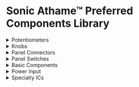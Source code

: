 # Sonic Athame™ Preferred Components Library
<details>
  <summary>Potentiometers</summary>
| Description | Manufacturer | Mfg. Part # | Panel Height | Lip Height | Link(s) | 1x Price | Notes |
| :---------: | :----------: | :---------: | :----------: | :--------: | :-----: | :------: | :---: |
| Alpha 9mm Linear Flatted | Alpha (Taiwan)  | `RD901F-40-15F-BΩ` | 10mm | 5mm | [Mouser](https://mou.sr/3grnudD)<br>[Thonk](https://www.thonk.co.uk/shop/alpha-9mm-pots-dshaft/) | $4.41<br>$1.85 | Anti-rotation tab (removed on Thonk version)<br>Values for Ω: 10K, 100K |
| "Alpha" Style 9mm Linear Flatted | TT Electronics/BI | `P0915N-FC15BRΩ` | 10mm | 5mm | [DigiKey](https://www.digikey.com/short/zbdp2f)<br>[Mouser](https://mou.sr/3jWTyrG) | $1.36<br>$1.20 | Anti-rotation tab<br>Replaces Alpha `RD901F-40-15F-BΩ`<br>Values for Ω: 10K, 100K |
</details>

<details>
  <summary>Knobs</summary>
  | Description | Manufacturer | Mfg. Part # | Link(s) | 1x Price | Notes |
  | :---------: | :----------: | :---------: | :-----: | :------: | :---: |
  | Flatted Medium | Davies Molding, LLC | `1101` | [DigiKey](https://www.digikey.com/short/zbv9mm)<br>[Mouser](https://www.mouser.com/ProductDetail/Davies-Molding/1101?qs=byeeYqUIh0PVJzrDf6EcyQ%3D%3D#.XyL1Jf3w6ZM.link) | $1.12<br>$0.71 |  |
</details>

<details>
  <summary>Panel Connectors</summary>
  | Description | Manufacturer | Mfg. Part # | Panel Height | Lip Height | Link(s) | 1x Price | Notes |
  | :---------: | :----------: | :---------: | :----------: | :--------: | :-----: | :------: | :---: |
  | "Thonkiconn" Style 3.5mm Vertical Mono | QingPu | `WQP-PJ398SM` | 10mm | 4.5mm | [QuingPu](http://www.qingpu-electronics.com/en/products/WQP-PJ398SM-362.html)<br>[Thonk](https://www.thonk.co.uk/shop/3-5mm-jacks/) | $0.15<br>$0.52 | Other part numbers: `WQP-WQP518MA`, `PJ398SM`<br>No MOQ for QingPu |
</details>

<details>
  <summary>Panel Switches</summary>
  | Description | Manufacturer | Mfg. Part # | Panel Height | Lip Height | Link(s) | 1x Price | Notes |
  | :---------: | :----------: | :---------: | :----------: | :--------: | :-----: | :------: | :---: |
  | SPDT Toggle 0.1" | NKK Switches | `B12AP` | 9.6mm | 3.5mm | [DigiKey](https://www.digikey.com/short/z58hc0)<br>[Mouser](https://www.mouser.com/ProductDetail/NKK-Switches/B12AP?qs=ANFmI0Q3%2FCGXvpxz3x%2FfEw%3D%3D#.XyL2ISB3T3k.link) | $3.55<br>$3.35 | Anti-rotation tab<br>Only for prototyping |
  | SPDT Toggle | E-Switch | `100SP1T1B4M2QE` | 10.4mm | 7.1mm | [DigiKey](https://www.digikey.com/short/zbvbz2)<br>[Mouser](https://www.mouser.com/ProductDetail/E-Switch/100SP1T1B4M2QE?qs=YXf4ACKMM4xJ0mJK%2FyIa1g%3D%3D#.XyL2XOD1nMk.link) | $1.99<br>$2.02 | Not breadboard compatible |
  | SPDT Slide | NKK Switches | `CS12ANW03` | 6.4mm | 5.1mm | [DigiKey](https://www.digikey.com/short/zbvtvq)<br>[Mouser](https://www.mouser.com/ProductDetail/NKK-Switches/CS12ANW03?qs=4P1McwaGddbVHu%252BBZT0egw%3D%3D#.XyL2_U-TmQU.link) | $2.25<br>$1.80 | Not breadboard compatible |
</details>

<details>
  <summary>Basic Components</summary>
  | Description | Manufacturer | Mfg. Part # | Link(s) | 1x Price | Notes |
  | :---------: | :----------: | :---------: | :-----: | :------: | :---: |
  | Signal Diode | Misc. | `1N4148` | [DigiKey](https://www.digikey.com/short/zbdp78)<br>[Mouser](https://www.mouser.com/ProductDetail/ON-Semiconductor-Fairchild/1N4148TR?qs=i4Fj9T%2FoRm%252BOzV8sfXrhvQ%3D%3D#.XyL3Vj1SOb8.link) | $0.10<br>$0.10 | Various packages |
</details>

<details>
  <summary>Power Input</summary>
  | Description | Manufacturer | Mfg. Part # | Panel Height | Lip Height | Link(s) | 1x Price | Notes |
  | :---------: | :----------: | :---------: | :----------: | :--------: | :-----: | :------: | :---: |
  | DC Jack 2x5.5mm Right Angle | CUI Devices | `PJ-102AH` | N/A | N/A | [DigiKey](https://www.digikey.com/short/zbdj1r)<br>[Mouser](https://www.mouser.com/ProductDetail/CUI-Devices/PJ-102AH?qs=WyjlAZoYn50Yq4CrVLCXLw%3D%3D#.XyL3205VTro.link) | $0.76<br>$0.75 | For pedals |
</details>

<details>
  <summary>Specialty ICs</summary>
  | Description | Manufacturer | Mfg. Part # | Link(s) | 1x Price | Notes |
  | :---------: | :----------: | :---------: | :-----: | :------: | :---: |
  | Quad Analog Audio Switch | Misc. | `4066`  | N/A | N/A | [DigiKey](https://www.digikey.com/short/zbdp39)<br>[Mouser](https://www.mouser.com/ProductDetail/Texas-Instruments/SN74HC4066N?qs=YhsVCygOPE1gsJI4%2FXFoTg%3D%3D#.XyL3nkkfVVc.link) | $0.50<br>$0.51 | Various packages |
</details>
